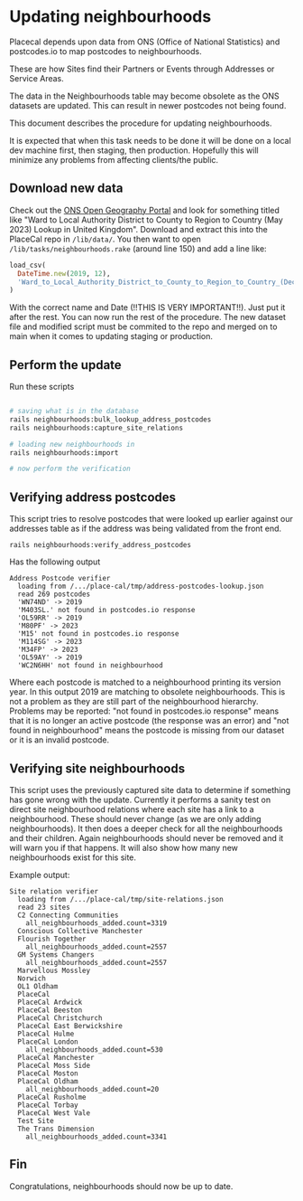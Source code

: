 # Updating neighbourhoods

Placecal depends upon data from ONS (Office of National Statistics) and postcodes.io to map postcodes to neighbourhoods.

These are how Sites find their Partners or Events through Addresses or Service Areas.

The data in the Neighbourhoods table may become obsolete as the ONS datasets are updated. This can result in newer postcodes not being found.

This document describes the procedure for updating neighbourhoods.

It is expected that when this task needs to be done it will be done on a local dev machine first, then staging, then production. Hopefully this will minimize any problems from affecting clients/the public.

## Download new data

Check out the [ONS Open Geography Portal](https://geoportal.statistics.gov.uk/search?collection=Dataset&q=Ward%20to%20Local%20Authority%20District%20to%20County%20to%20Region%20to%20Country%20Lookup) and look for something titled like "Ward to Local Authority District to County to Region to Country (May 2023) Lookup in United Kingdom". Download and extract this into the PlaceCal repo in `/lib/data/`. You then want to open `/lib/tasks/neighbourhoods.rake` (around line 150) and add a line like:

```ruby
load_csv(
  DateTime.new(2019, 12),
  'Ward_to_Local_Authority_District_to_County_to_Region_to_Country_(December_2019)_Lookup_in_United_Kingdom.csv'
)
```

With the correct name and Date (!!THIS IS VERY IMPORTANT!!). Just put it after the rest. You can now run the rest of the procedure. The new dataset file and modified script must be commited to the repo and merged on to main when it comes to updating staging or production.

## Perform the update

Run these scripts

```bash

# saving what is in the database
rails neighbourhoods:bulk_lookup_address_postcodes
rails neighbourhoods:capture_site_relations

# loading new neighbourhoods in
rails neighbourhoods:import

# now perform the verification
```

## Verifying address postcodes

This script tries to resolve postcodes that were looked up earlier against our addresses table as if the address was being validated from the front end.

```
rails neighbourhoods:verify_address_postcodes
```

Has the following output

```
Address Postcode verifier
  loading from /.../place-cal/tmp/address-postcodes-lookup.json
  read 269 postcodes
  'WN74ND' -> 2019
  'M403SL.' not found in postcodes.io response
  'OL59RR' -> 2019
  'M80PF' -> 2023
  'M15' not found in postcodes.io response
  'M114SG' -> 2023
  'M34FP' -> 2023
  'OL59AY' -> 2019
  'WC2N6HH' not found in neighbourhood

```

Where each postcode is matched to a neighbourhood printing its version year. In this output 2019 are matching to obsolete neighbourhoods. This is not a problem as they are still part of the neighbourhood hierarchy. Problems may be reported: "not found in postcodes.io response" means that it is no longer an active postcode (the response was an error) and "not found in neighbourhood" means the postcode is missing from our dataset or it is an invalid postcode.

## Verifying site neighbourhoods

This script uses the previously captured site data to determine if something has gone wrong with the update. Currently it performs a sanity test on direct site neighbourhood relations where each site has a link to a neighbourhood. These should never change (as we are only adding neighbourhoods). It then does a deeper check for all the neighbourhoods and their children. Again neighbourhoods should never be removed and it will warn you if that happens. It will also show how many new neighbourhoods exist for this site.

Example output:

```
Site relation verifier
  loading from /.../place-cal/tmp/site-relations.json
  read 23 sites
  C2 Connecting Communities
    all_neighbourhoods_added.count=3319
  Conscious Collective Manchester
  Flourish Together
    all_neighbourhoods_added.count=2557
  GM Systems Changers
    all_neighbourhoods_added.count=2557
  Marvellous Mossley
  Norwich
  OL1 Oldham
  PlaceCal
  PlaceCal Ardwick
  PlaceCal Beeston
  PlaceCal Christchurch
  PlaceCal East Berwickshire
  PlaceCal Hulme
  PlaceCal London
    all_neighbourhoods_added.count=530
  PlaceCal Manchester
  PlaceCal Moss Side
  PlaceCal Moston
  PlaceCal Oldham
    all_neighbourhoods_added.count=20
  PlaceCal Rusholme
  PlaceCal Torbay
  PlaceCal West Vale
  Test Site
  The Trans Dimension
    all_neighbourhoods_added.count=3341

```

## Fin

Congratulations, neighbourhoods should now be up to date.
